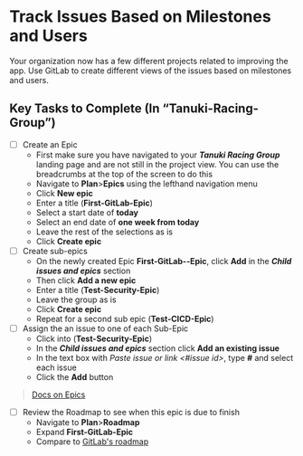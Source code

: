 # Track Issues Based on Milestones and Users

Your organization now has a few different projects related to improving the app. Use GitLab to create different views of the issues based on milestones and users.

## Key Tasks to Complete (In “Tanuki-Racing-Group”)

* [ ] Create an Epic
  * First make sure you have navigated to your ***Tanuki Racing Group*** landing page and are not still in the project view. You can use the breadcrumbs at the top of the screen to do this
  * Navigate to **Plan**>**Epics** using the lefthand navigation menu
  * Click **New epic**
  * Enter a title (**First-GitLab-Epic**)
  * Select a start date of **today**
  * Select an end date of **one week from today**
  * Leave the rest of the selections as is
  * Click **Create epic**
* [ ] Create sub-epics
  * On the newly created Epic **First-GitLab--Epic**, click **Add** in the ***Child issues and epics*** section
  * Then click **Add a new epic**
  * Enter a title (**Test-Security-Epic**)
  * Leave the group as is
  * Click **Create epic**
  * Repeat for a second sub epic (**Test-CICD-Epic**)
* [ ] Assign the an issue to one of each Sub-Epic
  * Click into (**Test-Security-Epic**)
  * In the ***Child issues and epics*** section click **Add an existing issue**
  * In the text box with *Paste issue or link <#issue id>*, type **#** and select each issue
  * Click the **Add** button

> [Docs on Epics](https://docs.gitlab.com/ee/user/group/epics/)

* [ ] Review the Roadmap to see when this epic is due to finish
  * Navigate to **Plan**>**Roadmap**
  * Expand **First-GitLab-Epic**
  * Compare to [GitLab's roadmap](https://gitlab.com/groups/gitlab-org/-/roadmap?state=all&sort=start_date_asc&layout=WEEKS&progress=WEIGHT&show_progress=true&show_milestones=true&milestones_type=ALL)
